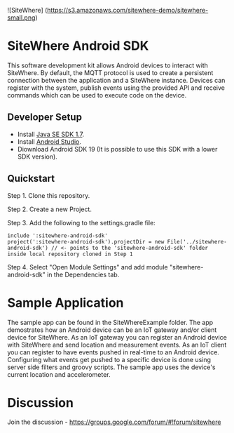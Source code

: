![SiteWhere] (https://s3.amazonaws.com/sitewhere-demo/sitewhere-small.png)

# SiteWhere Android SDK
This software development kit allows Android devices to interact with SiteWhere.
By default, the MQTT protocol is used to create a persistent connection between the
application and a SiteWhere instance. Devices can register with the system, publish events
using the provided API and receive commands which can be used to execute code on the
device.

## Developer Setup
* Install [Java SE SDK 1.7](http://www.oracle.com/technetwork/java/javase/downloads/jdk7-downloads-1880260.html).
* Install [Android Studio](http://developer.android.com/sdk/index.html).
* Diownload Android SDK 19 (It is possible to use this SDK with a lower SDK version).

## Quickstart
Step 1. Clone this repository.

Step 2. Create a new Project.

Step 3. Add the following to the settings.gradle file:

```
include ':sitewhere-android-sdk'
project(':sitewhere-android-sdk').projectDir = new File('../sitewhere-android-sdk') // <- points to the 'sitewhere-android-sdk' folder inside local repository cloned in Step 1 
```
Step 4. Select "Open Module Settings" and add module "sitewhere-android-sdk" in the Dependencies tab.

# Sample Application
The sample app can be found in the SiteWhereExample folder.  The app demostrates how an Android device can be an IoT gateway and/or client device for SiteWhere.  As an IoT gateway you can register an Android device with SiteWhere and send location and measurement events.  As an IoT client you can register to have events pushed in real-time to an Android device.  Configuring what events get pushed to a specific device is done using server side filters and groovy scripts.  The sample app uses the device's current location and accelerometer.

# Discussion
Join the discussion - https://groups.google.com/forum/#!forum/sitewhere

